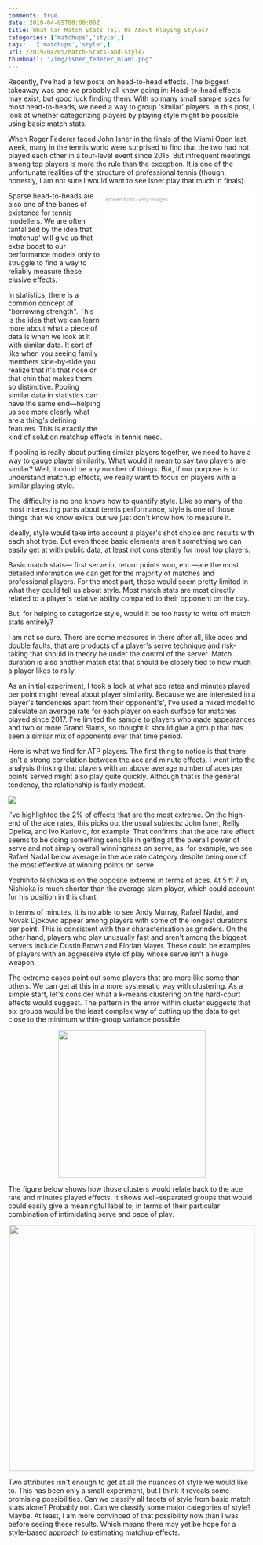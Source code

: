 ```yaml
---
comments: true
date: 2019-04-05T00:00:00Z
title: What Can Match Stats Tell Us About Playing Styles?
categories: ['matchups','style',]
tags:   ['matchups','style',]
url: /2019/04/05/Match-Stats-And-Style/
thumbnail: "/img/isner_federer_miami.png"
---
```


Recently, I've had a few posts on head-to-head effects. The biggest takeaway was one we probably all knew going in: Head-to-head effects may exist, but good luck finding them. With so many small sample sizes for most head-to-heads, we need a way to group 'similar' players. In this post, I look at whether categorizing players by playing style might be possible using basic match stats.


<!--more-->

When Roger Federer faced John Isner in the finals of the Miami Open last week, many in the tennis world were surprised to find that the two had not played each other in a tour-level event since 2015. But infrequent meetings among top players is more the rule than the exception. It is one of the unfortunate realities of the structure of professional tennis (though, honestly, I am not sure I would want to see Isner play that much in finals). 

<div class="getty embed image" style="background-color:#fff;display:inline-block;font-family:Roboto,sans-serif;color:#a7a7a7;font-size:11px;width:100%;max-width:296px;float:right;padding:2%;"><div style="padding:0;margin:0;text-align:left;"><a href="http://www.gettyimages.com.au/detail/1134318716" target="_blank" style="color:#a7a7a7;text-decoration:none;font-weight:normal !important;border:none;display:inline-block;">Embed from Getty Images</a></div><div style="overflow:hidden;position:relative;height:0;padding:150% 0 0 0;width:100%;"><iframe src="//embed.gettyimages.com/embed/1134318716?et=wYxtMixnSG1viNDkWzwsaQ&tld=com.au&sig=nN686UQbwtOtikZS4nXNh8zJLez7I51QceURypkz_TU=&caption=true&ver=1" scrolling="no" frameborder="0" width="396" height="594" style="display:inline-block;position:absolute;top:0;left:0;width:100%;height:100%;margin:0;"></iframe></div></div>

Sparse head-to-heads are also one of the banes of existence for tennis modellers. We are often tantalized by the idea that 'matchup' will give us that extra boost to our performance models only to struggle to find a way to reliably measure these elusive effects. 

In statistics, there is a common concept of "borrowing strength". This is the idea that we can learn more about what a piece of data is when we look at it with similar data. It sort of like when you seeing family members side-by-side you realize that it's that nose or that chin that makes them so distinctive. Pooling similar data in statistics can have the same end&mdash;helping us see more clearly what are a thing's defining features. This is exactly the kind of solution matchup effects in tennis need.


If pooling is really about putting similar players together, we need to have a way to gauge player similarity. What would it mean to say two players are similar? Well, it could be any number of things. But, if our purpose is to understand matchup effects, we really want to focus on players with a similar playing style. 

The difficulty is no one knows how to quantify style. Like so many of the most interesting parts about tennis performance, style is one of those things that we know exists but we just don't know how to measure it.

Ideally, style would take into account a player's shot choice and results with each shot type. But even those basic elements aren't something we can easily get at with public data, at least not consistently for most top players.

Basic match stats&mdash; first serve in, return points won, etc.&mdash;are the most detailed information we can get for the majority of matches and professional players. For the most part, these would seem pretty limited in what they could tell us about style. Most match stats are most directly related to a player's relative ability compared to their opponent on the day. 

But, for helping to categorize style, would it be too hasty to write off match stats entirely?


I am not so sure. There are some measures in there after all, like aces and double faults, that are products of a player's serve technique and risk-taking that should in theory be under the control of the server. Match duration is also another match stat that should be closely tied to how much a player likes to rally. 

As an initial experiment, I took a look at what ace rates and minutes played per point might reveal about player similarity. Because we are interested in a player's tendencies apart from their opponent's', I've used a mixed model to calculate an average rate for each player on each surface for matches played since 2017. I've limited the sample to players who made appearances and two or more Grand Slams, so thought it should give a group that has seen a similar mix of opponents over that time period.


Here is what we find for ATP players. The first thing to notice is that there isn't a strong correlation between the ace and minute effects. I went into the analysis thinking that players with an above average number of aces per points served might also play quite quickly. Although that is the general tendency, the relationship is fairly modest.

<div>
<img src="/img/atp_style_effects.png" />
</div>

I've highlighted the 2% of effects that are the most extreme. On the high-end of the ace rates, this picks out the usual subjects: John Isner, Reilly Opelka, and Ivo Karlovic, for example. That confirms that the ace rate effect seems to be doing something sensible in getting at the overall power of serve and not simply overall winningness on serve, as, for example, we see Rafael Nadal below average in the ace rate category despite being one of the most effective at winning points on serve.

Yoshihito Nishioka is on the opposite extreme in terms of aces. At 5 ft 7 in, Nishioka is much shorter than the average slam player, which could account for his position in this chart. 

In terms of minutes, it is notable to see Andy Murray, Rafael Nadal, and Novak Djokovic appear among players with some of the longest durations per point. This is consistent with their characterisation as grinders.  On the other hand, players who play unusually fast and aren't among the biggest servers include Dustin Brown and Florian Mayer. These could be examples of players with an aggressive style of play whose serve isn't a huge weapon. 

The extreme cases point out some players that are more like some than others. We can get at this in a more systematic way with clustering. As a simple start, let's consider what a k-means clustering on the hard-court effects would suggest. The pattern in the error within cluster suggests that six groups would be the least complex way of cutting up the data to get close to the minimum within-group variance possible.


<div style="text-align:center;">
<img src="/img/atp_style_effects_kmeans.png" width=300 />
</div>


The figure below shows how those clusters would relate back to the ace rate and minutes played effects. It shows well-separated groups that would could easily give a meaningful label to, in terms of their particular combination of intimidating serve and pace of play.

<div style="text-align:center;">
<img src="/img/atp_style_effects_clusters.png" width=500 />
</div>


Two attributes isn't enough to get at all the nuances of style we would like to. This has been only a small experiment, but I think it reveals some promising possibilities. Can we classify all facets of style from basic match stats alone? Probably not. Can we classify some major categories of style? Maybe. At least, I am more convinced of that possibility now than I was before seeing these results. Which means there may yet be hope for a style-based approach to estimating matchup effects.




